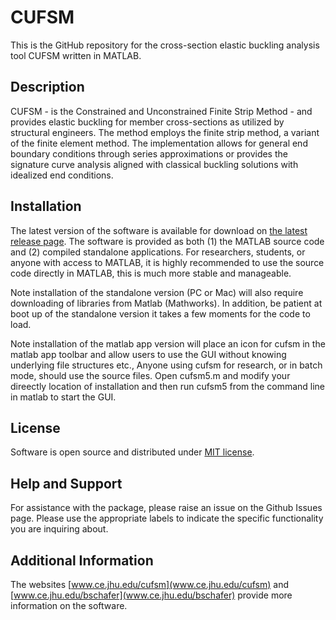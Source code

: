 # CUFSM

This is the GitHub repository for the cross-section elastic buckling analysis tool CUFSM written in MATLAB.

## Description

CUFSM - is the Constrained and Unconstrained Finite Strip Method - and provides elastic buckling for member cross-sections as utilized by structural engineers. The method employs the finite strip method, a variant of the finite element method. The implementation allows for general end boundary conditions through series approximations or provides the signature curve analysis aligned with classical buckling solutions with idealized end conditions.

## Installation

The latest version of the software is available for download on [the latest release page](https://github.com/thinwalled/cufsm-git/releases). The software is provided as both (1) the MATLAB source code and (2) compiled standalone applications. For researchers, students, or anyone with access to MATLAB, it is highly recommended to use the source code directly in MATLAB, this is much more stable and manageable.

Note installation of the standalone version (PC or Mac) will also require downloading of libraries from Matlab (Mathworks). In addition, be patient at boot up of the standalone version it takes a few moments for the code to load.

Note installation of the matlab app version will place an icon for cufsm in the matlab app toolbar and allow users to use the GUI without knowing underlying file structures etc., Anyone using cufsm for research, or in batch mode, should use the source files. Open cufsm5.m and modify your direectly location of installation and then run cufsm5 from the command line in matlab to start the GUI.

## License

Software is open source and distributed under [MIT license](https://github.com/thinwalled/cufsm-git/blob/main/LICENSE).

## Help and Support

For assistance with the package, please raise an issue on the Github Issues page. Please use the appropriate labels to indicate the specific functionality you are inquiring about.

## Additional Information

The websites [www.ce.jhu.edu/cufsm](www.ce.jhu.edu/cufsm) and [www.ce.jhu.edu/bschafer](www.ce.jhu.edu/bschafer) provide more information on the software.
